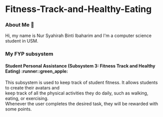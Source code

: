 # Fitness-Track-and-Healthy-Eating

<h3>About Me 🐳</h3>
Hi, my name is Nur Syahirah Binti Ibaharim and I'm a computer science student in USM.
<h3>My FYP subsystem</h3>
<h4>Student Personal Assistance (Subsystem 3: Fitness Track and Healthy Eating) :runner::green_apple: </h4>
This subsystem is used to keep track of student fitness. It allows students to create their avatars and <br />
keep track of all the physical activities they do daily, such as walking, eating, or exercising. <br />
Whenever the user completes the desired task, they will be rewarded with some points.
